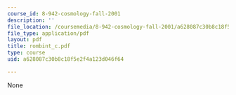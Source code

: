 ```yaml
---
course_id: 8-942-cosmology-fall-2001
description: ''
file_location: /coursemedia/8-942-cosmology-fall-2001/a628087c30b8c18f5e2f4a123d046f64_rombint_c.pdf
file_type: application/pdf
layout: pdf
title: rombint_c.pdf
type: course
uid: a628087c30b8c18f5e2f4a123d046f64

---
```

None